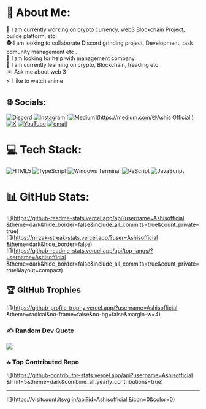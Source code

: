 # 💫 About Me:
📳 I am currently working on crypto currency, web3 Blockchain Project, builde platform, etc.<br>🕵️ I am looking to collaborate Discord grinding project, Development, task comunity management etc .<br>🤝 I am looking for help with management company.<br>🤝 I am currently learning on crypto, Blockchain, treading etc<br>✉️ Ask me about web 3 <br>⚡ I like to watch anime 


## 🌐 Socials:
[![Discord](https://img.shields.io/badge/Discord-%237289DA.svg?logo=discord&logoColor=white)](https://discord.gg/ashisofficial_) [![Instagram](https://img.shields.io/badge/Instagram-%23E4405F.svg?logo=Instagram&logoColor=white)](https://instagram.com/ashisofficial2025) [![Medium](https://img.shields.io/badge/Medium-12100E?logo=medium&logoColor=white)](https://medium.com/@Ashis Official ) [![X](https://img.shields.io/badge/X-black.svg?logo=X&logoColor=white)](https://x.com/ashisofficial_) [![YouTube](https://img.shields.io/badge/YouTube-%23FF0000.svg?logo=YouTube&logoColor=white)](https://youtube.com/@ashisofficialcrypto) [![email](https://img.shields.io/badge/Email-D14836?logo=gmail&logoColor=white)](mailto:mandalashis174@gmail.com) 

# 💻 Tech Stack:
![HTML5](https://img.shields.io/badge/html5-%23E34F26.svg?style=for-the-badge&logo=html5&logoColor=white) ![TypeScript](https://img.shields.io/badge/typescript-%23007ACC.svg?style=for-the-badge&logo=typescript&logoColor=white) ![Windows Terminal](https://img.shields.io/badge/Windows%20Terminal-%234D4D4D.svg?style=for-the-badge&logo=windows-terminal&logoColor=white) ![ReScript](https://img.shields.io/badge/rescript-%2314162c?style=for-the-badge&logo=rescript&logoColor=e34c4c) ![JavaScript](https://img.shields.io/badge/javascript-%23323330.svg?style=for-the-badge&logo=javascript&logoColor=%23F7DF1E)
# 📊 GitHub Stats:
![](https://github-readme-stats.vercel.app/api?username=Ashisofficial &theme=dark&hide_border=false&include_all_commits=true&count_private=true)<br/>
![](https://nirzak-streak-stats.vercel.app/?user=Ashisofficial &theme=dark&hide_border=false)<br/>
![](https://github-readme-stats.vercel.app/api/top-langs/?username=Ashisofficial &theme=dark&hide_border=false&include_all_commits=true&count_private=true&layout=compact)

## 🏆 GitHub Trophies
![](https://github-profile-trophy.vercel.app/?username=Ashisofficial &theme=radical&no-frame=false&no-bg=false&margin-w=4)

### ✍️ Random Dev Quote
![](https://quotes-github-readme.vercel.app/api?type=horizontal&theme=radical)

### 🔝 Top Contributed Repo
![](https://github-contributor-stats.vercel.app/api?username=Ashisofficial &limit=5&theme=dark&combine_all_yearly_contributions=true)

---
[![](https://visitcount.itsvg.in/api?id=Ashisofficial &icon=0&color=0)](https://visitcount.itsvg.in)

<!-- Proudly created with GPRM ( https://gprm.itsvg.in ) -->
